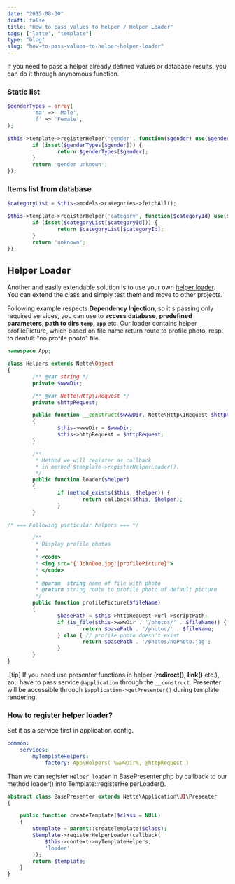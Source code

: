 ```yaml
---
date: "2015-08-30"
draft: false
title: "How to pass values to helper / Helper Loader"
tags: ["latte", "template"]
type: "blog"
slug: "how-to-pass-values-to-helper-helper-loader"
---
```


If you need to pass a helper already defined values or database results, you can do it through anynomous function.

### Static list


```php
$genderTypes = array(
        'ma' => 'Male',
        'f' => 'Female',
);

$this->template->registerHelper('gender', function($gender) use($genderTypes) {
        if (isset($genderTypes[$gender])) {
                return $genderTypes[$gender];
        }
        return 'gender unknown';
});
```

### Items list from database

```php
$categoryList = $this->models->categories->fetchAll();

$this->template->registerHelper('category', function($categoryId) use($categoryList) {
        if (isset($categoryList[$categoryId])) {
                return $categoryList[$categoryId];
        }
        return 'unknown';
});
```

## Helper Loader

Another and easily extendable solution is to use your own [helper loader](https://doc.nette.org/en/templating#toc-helper-loader).  You can extend the class and simply test them and move to other projects.


Following example respects **Dependency Injection**, so it's passing only required services, you can use to **access database**, **predefined parameters**, **path to dirs `temp`, `app`** etc. Our loader contains helper profilePicture, which based on file name return route to profile photo, resp. to deafult "no profile photo" file.

```php
namespace App;

class Helpers extends Nette\Object
{
        /** @var string */
        private $wwwDir;

        /** @var Nette\Http\IRequest */
        private $httpRequest;

        public function __construct($wwwDir, Nette\Http\IRequest $httpRequest)
        {
                $this->wwwDir = $wwwDir;
                $this->httpRequest = $httpRequest;
        }

        /**
         * Method we will register as callback
         * in method $template->registerHelperLoader().
         */
        public function loader($helper)
        {
                if (method_exists($this, $helper)) {
                        return callback($this, $helper);
                }
        }

/* === Following particular helpers === */

        /**
         * Display profile photos
         *
         * <code>
         * <img src="{'JohnDoe.jpg'|profilePicture}">
         * </code>
         *
         * @param  string name of file with photo
         * @return string route to profile photo of default picture
         */
        public function profilePicture($fileName)
        {
                $basePath = $this->httpRequest->url->scriptPath;
                if (is_file($this->wwwDir . '/photos/' . $fileName)) { // profile photo exits
                        return $basePath . '/photos/' . $fileName;
                } else { // profile photo doesn't exist
                        return $basePath . '/photos/noPhoto.jpg';
                }
        }
}
```

.[tip]
If you need use presenter functions in helper (**redirect()**, **link()** etc.), zou have to pass service `@application` through the `__construct`.
Presenter will be accessible through `$application->getPresenter()` during template rendering.


### How to register helper loader?

Set it as a service first in application config.

```yaml
common:
    services:
        myTemplateHelpers:
            factory: App\Helpers( %wwwDir%, @httpRequest )
```


Than we can register `Helper loader` in BasePresenter.php by callback to our method loader() into Template::registerHelperLoader().

```php
abstract class BasePresenter extends Nette\Application\UI\Presenter
{

    public function createTemplate($class = NULL)
    {
        $template = parent::createTemplate($class);
        $template->registerHelperLoader(callback(
            $this->context->myTemplateHelpers,
            'loader'
        ));
        return $template;
    }
}
```
